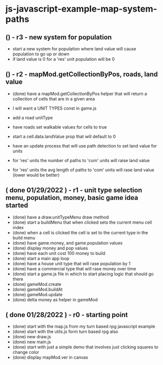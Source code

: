 # js-javascript-example-map-system-paths


<!-- Maintenance -->

<!-- Additional Features -->


<!-- Minimum Viable Product -->

## () - r3 - new system for population
* start a new system for population where land value will cause population to go up or down
* if land value is 0 for a 'res' unit population will be 0

## () - r2 - mapMod.getCollectionByPos, roads, land value
* (done) have a mapMod.getCollectionByPos helper that will return a collection of cells that are in a given area
* I will want a UNIT TYPES const in game.js


* add a road unitType
* have roads set walkable values for cells to true
* start a cell.data.landValue prop that will default to 0
* have an update process that will use path detection to set land value for units
* for 'res' units the number of paths to 'com' units will raise land value
* for 'res' units the avg length of paths to 'com' units will rase land value (lower would be better)

## ( done 01/29/2022 ) - r1 - unit type selection menu, population, money, basic game idea started
* (done) have a draw.unitTypeMenu draw method
* (done) start a buildMenu that when clicked sets the current menu cell index
* (done) when a cell is clicked the cell is set to the current type in the build menu
* (done) have game.money, and game.population values
* (done) display money and pop values
* (done) have each unit cost 100 money to build
* (done) start a main app loop
* (done) have a house unit type that will rase population by 1
* (done) have a commercial type that will rase money over time
* (done) start a game.js file in which to start placing logic that should go there
* (done) gameMod.create
* (done) gameMod.buildAt
* (done) gameMod.update
* (done) delta money as helper in gameMod

## ( done 01/28/2022 ) - r0 - starting point
* (done) start with the map.js from my turn based rpg javascript example
* (done) start with the utils.js form turn based rpg also
* (done) new draw.js
* (done) new main.js
* (done) start with just a simple demo that involves just clicking squares to change color
* (done) display mapMod.ver in canvas
